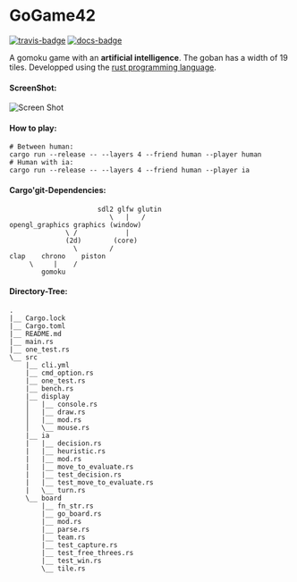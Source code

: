 # GoGame42

[![travis-badge][]][travis] [![docs-badge][]][docs]

[travis-badge]: https://travis-ci.org/gbersac/gomoku_42.svg?style=flat-square
[travis]: https://travis-ci.org/gbersac/gomoku_42
[docs-badge]: https://img.shields.io/badge/API-docs-blue.svg?style=flat-square
[docs]: https://gbersac.github.io/gomoku_42/gomoku

A gomoku game with an **artificial intelligence**. The goban has a width of 19 tiles. Developped using the [rust programming language](https://www.rust-lang.org/).

#### ScreenShot:
![Screen Shot][display-screenshot]

[display-screenshot]: https://raw.githubusercontent.com/gbersac/gomoku_42/gh-pages/screenshot.apng

#### How to play:
```shell
# Between human:
cargo run --release -- --layers 4 --friend human --player human
# Human with ia:
cargo run --release -- --layers 4 --friend human --player ia
```

#### Cargo'git-Dependencies:
```shell
                      sdl2 glfw glutin
                         \   |   /
opengl_graphics graphics (window)
              \ /            |
              (2d)        (core)
                \        /
clap    chrono    piston
     \     |    /
        gomoku
```

#### Directory-Tree:
```shell
.
|__ Cargo.lock
|__ Cargo.toml
|__ README.md
|__ main.rs
|__ one_test.rs
\__ src
    |__ cli.yml
    |__ cmd_option.rs
    |__ one_test.rs
    |__ bench.rs
    |__ display
    │   |__ console.rs
    │   |__ draw.rs
    │   |__ mod.rs
    │   \__ mouse.rs
    |__ ia
    |   |__ decision.rs
    |   |__ heuristic.rs
    |   |__ mod.rs
    |   |__ move_to_evaluate.rs
    |   |__ test_decision.rs
    |   |__ test_move_to_evaluate.rs
    |   \__ turn.rs
    \__ board
        |__ fn_str.rs
        |__ go_board.rs
        |__ mod.rs
        |__ parse.rs
        |__ team.rs
        |__ test_capture.rs
        |__ test_free_threes.rs
        |__ test_win.rs
        \__ tile.rs
```
